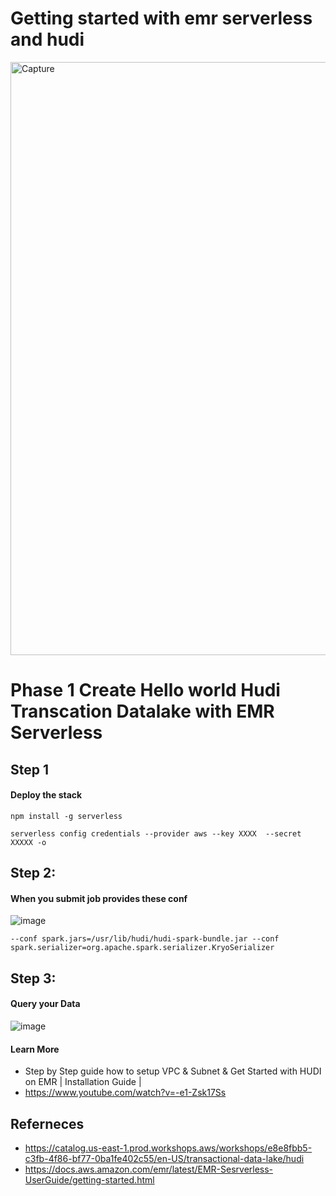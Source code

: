 
# Getting started with emr serverless and hudi
<img width="949" alt="Capture" src="https://user-images.githubusercontent.com/39345855/218268918-c059b8a0-73d2-43d2-9267-5e9e8ef7c23e.PNG">

# Phase 1 Create Hello world Hudi Transcation Datalake with EMR Serverless 
## Step 1 
#### Deploy the stack 
```
npm install -g serverless

serverless config credentials --provider aws --key XXXX  --secret XXXXX -o
```

## Step 2: 
#### When you submit job provides these conf
![image](https://user-images.githubusercontent.com/39345855/218269150-3238ebed-18c5-4f38-8dc4-0b55d04fd5b0.png)
```
--conf spark.jars=/usr/lib/hudi/hudi-spark-bundle.jar --conf spark.serializer=org.apache.spark.serializer.KryoSerializer
```
## Step 3: 
#### Query your Data
![image](https://user-images.githubusercontent.com/39345855/218269207-b70af6dc-767b-4ccd-a3d8-6e142448d591.png)



#### Learn More
* Step by Step guide how to setup VPC & Subnet & Get Started with HUDI on EMR | Installation Guide |
* https://www.youtube.com/watch?v=-e1-Zsk17Ss

## Referneces
* https://catalog.us-east-1.prod.workshops.aws/workshops/e8e8fbb5-c3fb-4f86-bf77-0ba1fe402c55/en-US/transactional-data-lake/hudi
* https://docs.aws.amazon.com/emr/latest/EMR-Sesrverless-UserGuide/getting-started.html
